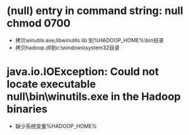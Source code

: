 
# (null) entry in command string: null chmod 0700
- 拷贝winutils.exe,libwinutils.lib 到%HADOOP_HOME%\bin目录
- 拷贝hadoop.dll到c:\windows\system32目录
# java.io.IOException: Could not locate executable null\bin\winutils.exe in the Hadoop binaries
- 缺少系统变量%HADOOP_HOME%
